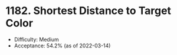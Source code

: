 # 1182. Shortest Distance to Target Color
- Difficulty: Medium
- Acceptance: 54.2% (as of 2022-03-14)
